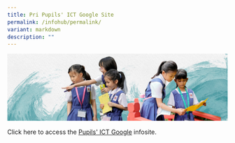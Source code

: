 ```yaml
---
title: Pri Pupils' ICT Google Site
permalink: /infohub/permalink/
variant: markdown
description: ""
---
```

![](/images/01%20Banner%20Photos/info-hub.jpg)

<p>Click here to access the&nbsp;<a href="https://sites.google.com/moe.edu.sg/sngspriictstudent">Pupils' ICT Google</a>&nbsp;infosite.</p>